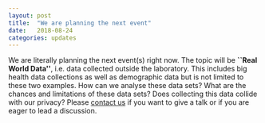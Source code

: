 ```yaml
---
layout: post
title:  "We are planning the next event"
date:   2018-08-24
categories: updates
---
```


We are literally planning the next event(s) right now. The topic will be **``Real World Data''**, i.e. data collected outside the laboratory. This includes big health data collections as well as demographic data but is not limited to these two examples.
How can we analyse these data sets? What are the chances and limitations of these data sets? Does collecting this data collide with our privacy?
 Please [contact us][link contact] if you want to give a talk or if you are eager to lead a discussion.

[link contact]:/contact
